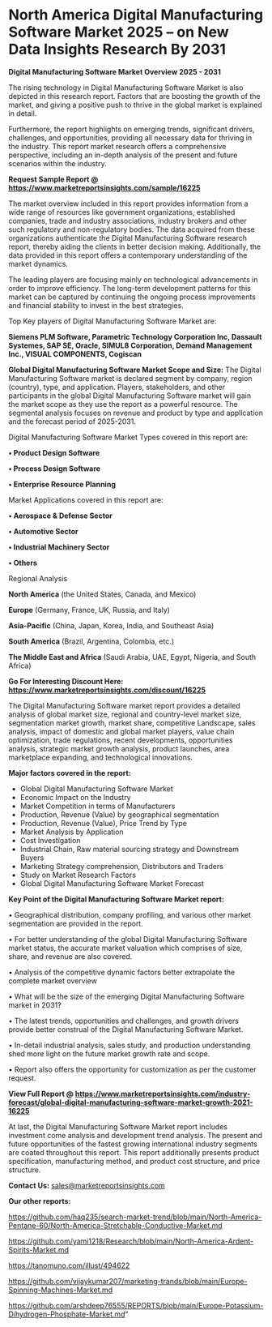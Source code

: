 # North America Digital Manufacturing Software Market 2025 – on New Data Insights Research By 2031

<Strong> Digital Manufacturing Software Market Overview 2025 - 2031</strong>

The rising technology in Digital Manufacturing Software Market is also depicted in this research report. Factors that are boosting the growth of the market, and giving a positive push to thrive in the global market is explained in detail.

Furthermore, the report highlights on emerging trends, significant drivers, challenges, and opportunities, providing all necessary data for thriving in the industry. This report market research offers a comprehensive perspective, including an in-depth analysis of the present and future scenarios within the industry.

<strong>Request Sample Report @ <a href=https://www.marketreportsinsights.com/sample/16225>https://www.marketreportsinsights.com/sample/16225</a></strong>

The market overview included in this report provides information from a wide range of resources like government organizations, established companies, trade and industry associations, industry brokers and other such regulatory and non-regulatory bodies. The data acquired from these organizations authenticate the Digital Manufacturing Software research report, thereby aiding the clients in better decision making. Additionally, the data provided in this report offers a contemporary understanding of the market dynamics.

The leading players are focusing mainly on technological advancements in order to improve efficiency. The long-term development patterns for this market can be captured by continuing the ongoing process improvements and financial stability to invest in the best strategies.

Top Key players of Digital Manufacturing Software Market are:

<strong>Siemens PLM Software, Parametric Technology Corporation Inc, Dassault Systemes, SAP SE, Oracle, SIMUL8 Corporation, Demand Management Inc., VISUAL COMPONENTS, Cogiscan</strong>

<strong><b>Global Digital Manufacturing Software Market Scope and Size:</b></strong>
The Digital Manufacturing Software market is declared segment by company, region (country), type, and application. Players, stakeholders, and other participants in the global Digital Manufacturing Software market will gain the market scope as they use the report as a powerful resource. The segmental analysis focuses on revenue and product by type and application and the forecast period of 2025-2031.

Digital Manufacturing Software Market Types covered in this report are:

<strong>• Product Design Software

• Process Design Software

• Enterprise Resource Planning</strong>

Market Applications covered in this report are:

<strong>• Aerospace & Defense Sector

• Automotive Sector

• Industrial Machinery Sector

• Others</strong> 

Regional Analysis

<strong>North America</strong> (the United States, Canada, and Mexico)

<strong>Europe</strong> (Germany, France, UK, Russia, and Italy)

<strong>Asia-Pacific</strong> (China, Japan, Korea, India, and Southeast Asia)

<strong>South America</strong> (Brazil, Argentina, Colombia, etc.)

<strong>The Middle East and Africa</strong> (Saudi Arabia, UAE, Egypt, Nigeria, and South Africa)

<strong>Go For Interesting Discount Here: <a href=https://www.marketreportsinsights.com/discount/16225>https://www.marketreportsinsights.com/discount/16225</a></strong>

The Digital Manufacturing Software market report provides a detailed analysis of global market size, regional and country-level market size, segmentation market growth, market share, competitive Landscape, sales analysis, impact of domestic and global market players, value chain optimization, trade regulations, recent developments, opportunities analysis, strategic market growth analysis, product launches, area marketplace expanding, and technological innovations.

<strong><b>Major factors covered in the report:</b></strong>
<ul>
  <li>Global Digital Manufacturing Software Market </li>
  <li>Economic Impact on the Industry</li>
  <li>Market Competition in terms of Manufacturers</li>
  <li>Production, Revenue (Value) by geographical segmentation</li>
  <li>Production, Revenue (Value), Price Trend by Type</li>
  <li>Market Analysis by Application</li>
  <li>Cost Investigation</li>
  <li>Industrial Chain, Raw material sourcing strategy and Downstream Buyers</li>
  <li>Marketing Strategy comprehension, Distributors and Traders</li>
  <li>Study on Market Research Factors</li>
  <li>Global Digital Manufacturing Software Market Forecast</li>
</ul>

<strong><b>Key Point of the Digital Manufacturing Software Market report:</b></strong>

• Geographical distribution, company profiling, and various other market segmentation are provided in the report.

• For better understanding of the global Digital Manufacturing Software market status, the accurate market valuation which comprises of size, share, and revenue are also covered.

• Analysis of the competitive dynamic factors better extrapolate the complete market overview

• What will be the size of the emerging Digital Manufacturing Software market in 2031?

• The latest trends, opportunities and challenges, and growth drivers provide better construal of the Digital Manufacturing Software Market.

• In-detail industrial analysis, sales study, and production understanding shed more light on the future market growth rate and scope.

• Report also offers the opportunity for customization as per the customer request.

<strong><b>View Full Report @ <a href=https://www.marketreportsinsights.com/industry-forecast/global-digital-manufacturing-software-market-growth-2021-16225>https://www.marketreportsinsights.com/industry-forecast/global-digital-manufacturing-software-market-growth-2021-16225</a></b></strong>


At last, the Digital Manufacturing Software Market report includes investment come analysis and development trend analysis. The present and future opportunities of the fastest growing international industry segments are coated throughout this report. This report additionally presents product specification, manufacturing method, and product cost structure, and price structure.

<strong>Contact Us:</strong>
sales@marketreportsinsights.com

<strong>Our other reports:</strong>

<a href=https://github.com/haq235/search-market-trend/blob/main/North-America-Pentane-60/North-America-Stretchable-Conductive-Market.md>https://github.com/haq235/search-market-trend/blob/main/North-America-Pentane-60/North-America-Stretchable-Conductive-Market.md</a>

<a href=https://github.com/yami1218/Research/blob/main/North-America-Ardent-Spirits-Market.md>https://github.com/yami1218/Research/blob/main/North-America-Ardent-Spirits-Market.md</a>

<a href=https://tanomuno.com/illust/494622>https://tanomuno.com/illust/494622</a>

<a href=https://github.com/vijaykumar207/marketing-trands/blob/main/Europe-Spinning-Machines-Market.md>https://github.com/vijaykumar207/marketing-trands/blob/main/Europe-Spinning-Machines-Market.md</a>

<a href=https://github.com/arshdeep76555/REPORTS/blob/main/Europe-Potassium-Dihydrogen-Phosphate-Market.md>https://github.com/arshdeep76555/REPORTS/blob/main/Europe-Potassium-Dihydrogen-Phosphate-Market.md</a>"
